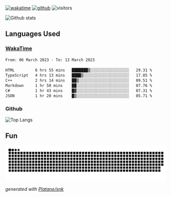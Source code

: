 [![wakatime](https://wakatime.com/badge/user/82c377cd-a54c-404c-b7df-177b313ca539.svg)](https://wakatime.com/@82c377cd-a54c-404c-b7df-177b313ca539)
[![github](https://img.shields.io/github/followers/xinthose?logo=github&style=plastic)](https://github.com/alanhamlett?tab=followers)
![visitors](https://visitor-badge.glitch.me/badge?page_id=xinthose&left_color=green&right_color=red)

![Github stats](https://github-readme-stats.vercel.app/api?username=xinthose&show_icons=true&theme=radical&count_private=true)

## Languages Used

### [WakaTime](https://wakatime.com/)
<!--START_SECTION:waka-->

```text
From: 06 March 2023 - To: 13 March 2023

HTML         6 hrs 55 mins   ███████▒░░░░░░░░░░░░░░░░░   29.31 %
TypeScript   4 hrs 13 mins   ████▒░░░░░░░░░░░░░░░░░░░░   17.85 %
C++          2 hrs 14 mins   ██▒░░░░░░░░░░░░░░░░░░░░░░   09.51 %
Markdown     1 hr 50 mins    ██░░░░░░░░░░░░░░░░░░░░░░░   07.76 %
C#           1 hr 43 mins    █▓░░░░░░░░░░░░░░░░░░░░░░░   07.31 %
JSON         1 hr 20 mins    █▒░░░░░░░░░░░░░░░░░░░░░░░   05.71 %
```

<!--END_SECTION:waka-->

### Github

![Top Langs](https://github-readme-stats.vercel.app/api/top-langs/?username=xinthose)

## Fun
![github contribution grid snake animation](https://raw.githubusercontent.com/xinthose/xinthose/output/github-contribution-grid-snake.svg)

_generated with [Platane/snk](https://github.com/Platane/snk)_
